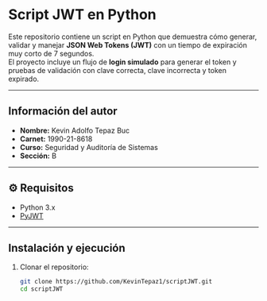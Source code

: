 # Script JWT en Python

Este repositorio contiene un script en Python que demuestra cómo generar, validar y manejar **JSON Web Tokens (JWT)** con un tiempo de expiración muy corto de 7 segundos.  
El proyecto incluye un flujo de **login simulado** para generar el token y pruebas de validación con clave correcta, clave incorrecta y token expirado.

---

## Información del autor
- **Nombre:** Kevin Adolfo Tepaz Buc  
- **Carnet:** 1990-21-8618  
- **Curso:** Seguridad y Auditoría de Sistemas  
- **Sección:** B  

---

## ⚙️ Requisitos
- Python 3.x  
- [PyJWT](https://pypi.org/project/PyJWT/)  

---

## Instalación y ejecución

1. Clonar el repositorio:

   ```bash
   git clone https://github.com/KevinTepaz1/scriptJWT.git
   cd scriptJWT
